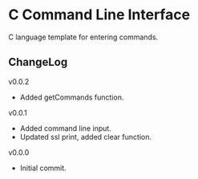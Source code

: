 # C Command Line Interface

C language template for entering commands.

## ChangeLog
v0.0.2
- Added getCommands function.

v0.0.1
- Added command line input.
- Updated ssl print, added clear function.

v0.0.0
- Initial commit.